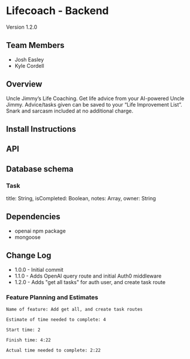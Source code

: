 # Lifecoach - Backend

Version 1.2.0

## Team Members

- Josh Easley
- Kyle Cordell

## Overview

Uncle Jimmy’s Life Coaching. Get life advice from your AI-powered Uncle Jimmy. Advice/tasks given can be saved to your “Life Improvement List”. Snark and sarcasm included at no additional charge.

## Install Instructions

## API

## Database schema
### Task
  title: String,
  isCompleted: Boolean,
  notes: Array,
  owner: String

## Dependencies
- openai npm package
- mongoose

## Change Log

- 1.0.0 - Initial commit
- 1.1.0 - Adds OpenAI query route and initial Auth0 middleware
- 1.2.0 - Adds "get all tasks" for auth user, and create task route

### Feature Planning and Estimates

```
Name of feature: Add get all, and create task routes

Estimate of time needed to complete: 4

Start time: 2

Finish time: 4:22

Actual time needed to complete: 2:22
```
